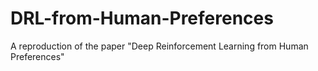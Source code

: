 # DRL-from-Human-Preferences
A reproduction of the paper "Deep Reinforcement Learning from Human Preferences"
